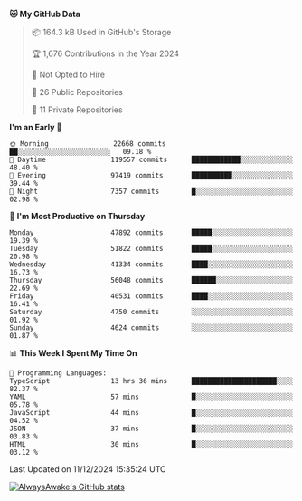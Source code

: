 <!--START_SECTION:waka-->
**🐱 My GitHub Data** 

> 📦 164.3 kB Used in GitHub's Storage 
 > 
> 🏆 1,676 Contributions in the Year 2024
 > 
> 🚫 Not Opted to Hire
 > 
> 📜 26 Public Repositories 
 > 
> 🔑 11 Private Repositories 
 > 
**I'm an Early 🐤** 

```text
🌞 Morning                22668 commits       ██░░░░░░░░░░░░░░░░░░░░░░░   09.18 % 
🌆 Daytime                119557 commits      ████████████░░░░░░░░░░░░░   48.40 % 
🌃 Evening                97419 commits       ██████████░░░░░░░░░░░░░░░   39.44 % 
🌙 Night                  7357 commits        █░░░░░░░░░░░░░░░░░░░░░░░░   02.98 % 
```
📅 **I'm Most Productive on Thursday** 

```text
Monday                   47892 commits       █████░░░░░░░░░░░░░░░░░░░░   19.39 % 
Tuesday                  51822 commits       █████░░░░░░░░░░░░░░░░░░░░   20.98 % 
Wednesday                41334 commits       ████░░░░░░░░░░░░░░░░░░░░░   16.73 % 
Thursday                 56048 commits       ██████░░░░░░░░░░░░░░░░░░░   22.69 % 
Friday                   40531 commits       ████░░░░░░░░░░░░░░░░░░░░░   16.41 % 
Saturday                 4750 commits        ░░░░░░░░░░░░░░░░░░░░░░░░░   01.92 % 
Sunday                   4624 commits        ░░░░░░░░░░░░░░░░░░░░░░░░░   01.87 % 
```


📊 **This Week I Spent My Time On** 

```text
💬 Programming Languages: 
TypeScript               13 hrs 36 mins      █████████████████████░░░░   82.37 % 
YAML                     57 mins             █░░░░░░░░░░░░░░░░░░░░░░░░   05.78 % 
JavaScript               44 mins             █░░░░░░░░░░░░░░░░░░░░░░░░   04.52 % 
JSON                     37 mins             █░░░░░░░░░░░░░░░░░░░░░░░░   03.83 % 
HTML                     30 mins             █░░░░░░░░░░░░░░░░░░░░░░░░   03.12 % 
```


 Last Updated on 11/12/2024 15:35:24 UTC
<!--END_SECTION:waka-->

[![AlwaysAwake's GitHub stats](https://github-readme-stats.vercel.app/api?username=AlwaysAwake&show_icons=true&theme=github_dark&count_private=true)](https://github.com/AlwaysAwake/AlwaysAwake)
